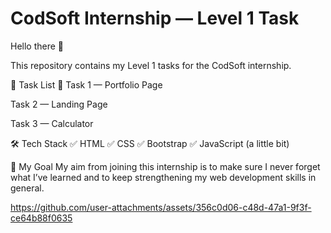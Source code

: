 # CodSoft Internship — Level 1 Task
Hello there 👋

This repository contains my Level 1 tasks for the CodSoft internship.

🔹 Task List 🔹
Task 1 — Portfolio Page

Task 2 — Landing Page

Task 3 — Calculator

🛠 Tech Stack
✅ HTML
✅ CSS
✅ Bootstrap
✅ JavaScript (a little bit)

🌟 My Goal
My aim from joining this internship is to make sure I never forget what I’ve learned and to keep strengthening my web development skills in general.


https://github.com/user-attachments/assets/356c0d06-c48d-47a1-9f3f-ce64b88f0635

